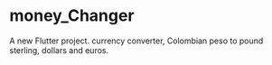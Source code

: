 # money_Changer

A new Flutter project.
currency converter, Colombian peso to pound sterling, dollars and euros.
